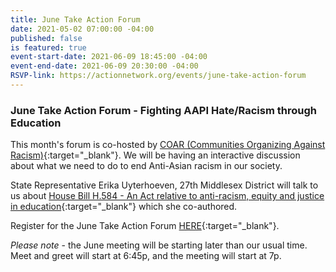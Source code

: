 ```yaml
---
title: June Take Action Forum
date: 2021-05-02 07:00:00 -04:00
published: false
is featured: true
event-start-date: 2021-06-09 18:45:00 -04:00
event-end-date: 2021-06-09 20:30:00 -04:00
RSVP-link: https://actionnetwork.org/events/june-take-action-forum
---
```


### June Take Action Forum - Fighting AAPI Hate/Racism through Education

This month's forum is co-hosted by [COAR (Communities Organizing Against Racism)](https://www.coaraction.org/junejourneys){:target="_blank"}.  We will be having an interactive discussion about what we need to do to end Anti-Asian racism in our society.  

State Representative Erika Uyterhoeven, 27th Middlesex District will talk to us about [House Bill H.584 - An Act relative to anti-racism, equity and justice in education](https://malegislature.gov/Bills/192/H584){:target="_blank"} which she co-authored.

Register for the June Take Action Forum [HERE](https://actionnetwork.org/events/june-take-action-forum?source=direct_link&){:target="_blank"}. 

*Please note* - the June meeting will be starting later than our usual time. Meet and greet will start at 6:45p, and the meeting will start at 7p.